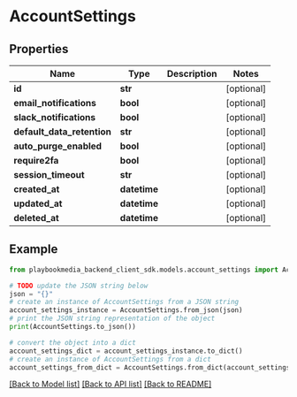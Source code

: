 # AccountSettings


## Properties

Name | Type | Description | Notes
------------ | ------------- | ------------- | -------------
**id** | **str** |  | [optional] 
**email_notifications** | **bool** |  | [optional] 
**slack_notifications** | **bool** |  | [optional] 
**default_data_retention** | **str** |  | [optional] 
**auto_purge_enabled** | **bool** |  | [optional] 
**require2fa** | **bool** |  | [optional] 
**session_timeout** | **str** |  | [optional] 
**created_at** | **datetime** |  | [optional] 
**updated_at** | **datetime** |  | [optional] 
**deleted_at** | **datetime** |  | [optional] 

## Example

```python
from playbookmedia_backend_client_sdk.models.account_settings import AccountSettings

# TODO update the JSON string below
json = "{}"
# create an instance of AccountSettings from a JSON string
account_settings_instance = AccountSettings.from_json(json)
# print the JSON string representation of the object
print(AccountSettings.to_json())

# convert the object into a dict
account_settings_dict = account_settings_instance.to_dict()
# create an instance of AccountSettings from a dict
account_settings_from_dict = AccountSettings.from_dict(account_settings_dict)
```
[[Back to Model list]](../README.md#documentation-for-models) [[Back to API list]](../README.md#documentation-for-api-endpoints) [[Back to README]](../README.md)



